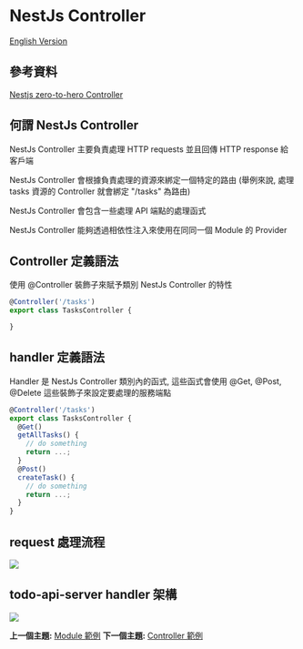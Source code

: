 # NestJs Controller

[English Version](controller/README.md "English Version")

## 參考資料

[Nestjs zero-to-hero Controller](https://www.udemy.com/course/nestjs-zero-to-hero/learn/lecture/26680754#overview)

## 何謂 NestJs Controller

NestJs Controller 主要負責處理 HTTP requests 並且回傳 HTTP response 給客戶端

NestJs Controller 會根據負責處理的資源來綁定一個特定的路由 (舉例來說, 處理 tasks 資源的 Controller 就會綁定 "/tasks" 為路由)

NestJs Controller 會包含一些處理 API 端點的處理函式

NestJs Controller 能夠透過相依性注入來使用在同同一個 Module 的 Provider

## Controller 定義語法

使用 @Controller 裝飾子來賦予類別 NestJs Controller 的特性

```typescript
@Controller('/tasks')
export class TasksController {

}
```
## handler 定義語法

Handler 是 NestJs Controller 類別內的函式, 這些函式會使用 @Get, @Post, @Delete 這些裝飾子來設定要處理的服務端點

```typescript
@Controller('/tasks') 
export class TasksController {
  @Get()
  getAllTasks() {
    // do something
    return ...;
  }
  @Post()
  createTask() {
    // do something
    return ...;
  }
}
```

## request 處理流程

![](https://i.imgur.com/Kbx4taG.png)

## todo-api-server handler 架構

![](https://i.imgur.com/6GbrXKT.png)

**上一個主題:** [Module 範例](example-module/README-zh_TW.md "Module 範例")
**下一個主題:** [Controller 範例](example-controller/README-zh_TW.md "Controller 範例")